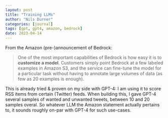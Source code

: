 ```yaml
---
layout: post
title: "Training LLMs"
author: "Nils Durner"
categories: [journal]
tags: [gpt, gpt4, amazon, bedrock]
date: 2023-04-14
---
```


From the Amazon (pre-)announcement of Bedrock:
> One of the most important capabilities of Bedrock is how easy it is to **customize a model**. Customers simply point Bedrock at a few labeled examples in Amazon S3, and the service can fine-tune the model for a particular task without having to annotate large volumes of data (as few as 20 examples is enough).

This is already tried & proven on my side with GPT-4: I am using it to score RSS items from certain (Twitter) feeds. When building this, I gave GPT-4 several samples of wanted and unwanted tweets, between 10 and 20 samples overal. So whatever LLM the Amazon statement actually pertains to, it sounds roughly on-par with GPT-4 for such use-cases.
